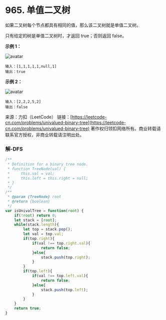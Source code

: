 # 965. 单值二叉树

如果二叉树每个节点都具有相同的值，那么该二叉树就是单值二叉树。

只有给定的树是单值二叉树时，才返回 true；否则返回 false。

**示例 1：**

![avatar](https://assets.leetcode-cn.com/aliyun-lc-upload/uploads/2018/12/29/screen-shot-2018-12-25-at-50104-pm.png)

```
输入：[1,1,1,1,1,null,1]
输出：true
```

**示例 2：**

![avatar](https://assets.leetcode-cn.com/aliyun-lc-upload/uploads/2018/12/29/screen-shot-2018-12-25-at-50050-pm.png)

```
输入：[2,2,2,5,2]
输出：false
```

来源：力扣（LeetCode）
链接：[https://leetcode-cn.com/problems/univalued-binary-tree](https://leetcode-cn.com/problems/univalued-binary-tree)
著作权归领扣网络所有。商业转载请联系官方授权，非商业转载请注明出处。

### 解-DFS
```js
/**
 * Definition for a binary tree node.
 * function TreeNode(val) {
 *     this.val = val;
 *     this.left = this.right = null;
 * }
 */
/**
 * @param {TreeNode} root
 * @return {boolean}
 */
var isUnivalTree = function(root) {
	if(!root) return 0;
	let stack = [root];
	while(stack.length){
		let top = stack.pop();
		let val = top.val;
		if(top.right){
			if(val !== top.right.val){
				return false;
			}else{
				stack.push(top.right);
			}
		}
		if(top.left){
			if(val !== top.left.val){
				return false;
			}else{
				stack.push(top.left);
			}
		}
	}
	return true;
}
```